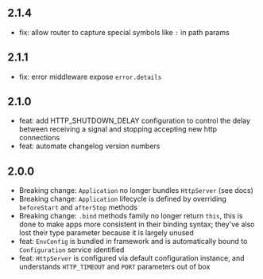 ## 2.1.4

- fix: allow router to capture special symbols like `:` in path params

## 2.1.1

- fix: error middleware expose `error.details`

## 2.1.0

- feat: add HTTP_SHUTDOWN_DELAY configuration to control the delay between receiving a signal and stopping accepting new http connections
- feat: automate changelog version numbers

## 2.0.0

- Breaking change: `Application` no longer bundles `HttpServer` (see docs)
- Breaking change: `Application` lifecycle is defined by overriding `beforeStart` and `afterStop` methods
- Breaking change: `.bind` methods family no longer return `this`, this is done to make apps more consistent in
  their binding syntax; they've also lost their type parameter because it is largely unused
- feat: `EnvConfig` is bundled in framework and is automatically bound to `Configuration` service identified
- feat: `HttpServer` is configured via default configuration instance, and understands `HTTP_TIMEOUT` and `PORT` parameters out of box
